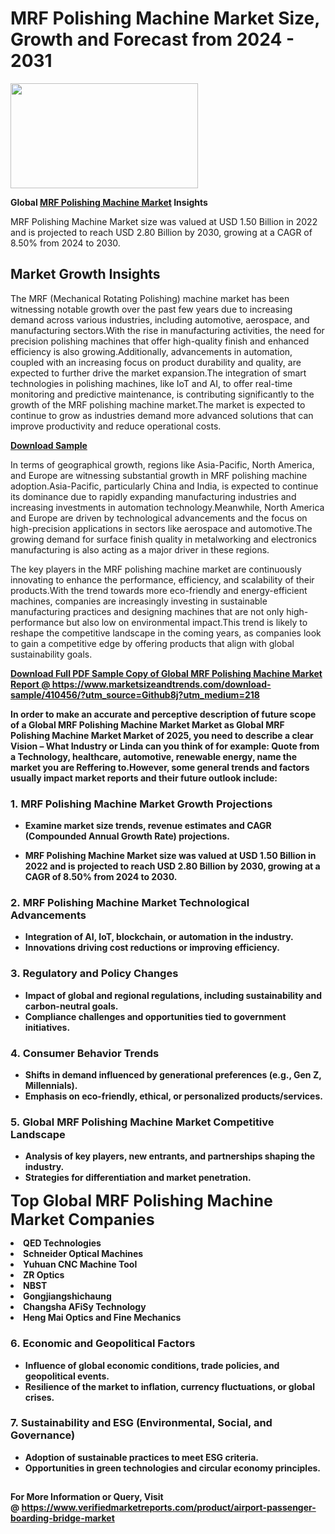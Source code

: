 <H1>MRF Polishing Machine Market Size, Growth and Forecast from 2024 - 2031</H1><img class="aligncenter size-medium wp-image-584254" src="https://thirdeyenews.in/wp-content/uploads/2024/09/Global-Market-Research-300x168.jpeg" alt="" width="300" height="168" /><p><strong>Global&nbsp;<a href="https://www.marketsizeandtrends.com/download-sample/410456/?utm_source=Github8j?utm_medium=218">MRF Polishing Machine Market</a> Insights</strong></p><p>MRF Polishing Machine Market size was valued at USD 1.50 Billion in 2022 and is projected to reach USD 2.80 Billion by 2030, growing at a CAGR of 8.50% from 2024 to 2030.</p><p><h2>Market Growth Insights</h2> The MRF (Mechanical Rotating Polishing) machine market has been witnessing notable growth over the past few years due to increasing demand across various industries, including automotive, aerospace, and manufacturing sectors.With the rise in manufacturing activities, the need for precision polishing machines that offer high-quality finish and enhanced efficiency is also growing.Additionally, advancements in automation, coupled with an increasing focus on product durability and quality, are expected to further drive the market expansion.The integration of smart technologies in polishing machines, like IoT and AI, to offer real-time monitoring and predictive maintenance, is contributing significantly to the growth of the MRF polishing machine market.The market is expected to continue to grow as industries demand more advanced solutions that can improve productivity and reduce operational costs.<p><strong><a href="#">Download Sample</a></strong></p> <p>In terms of geographical growth, regions like Asia-Pacific, North America, and Europe are witnessing substantial growth in MRF polishing machine adoption.Asia-Pacific, particularly China and India, is expected to continue its dominance due to rapidly expanding manufacturing industries and increasing investments in automation technology.Meanwhile, North America and Europe are driven by technological advancements and the focus on high-precision applications in sectors like aerospace and automotive.The growing demand for surface finish quality in metalworking and electronics manufacturing is also acting as a major driver in these regions.</p> <p>The key players in the MRF polishing machine market are continuously innovating to enhance the performance, efficiency, and scalability of their products.With the trend towards more eco-friendly and energy-efficient machines, companies are increasingly investing in sustainable manufacturing practices and designing machines that are not only high-performance but also low on environmental impact.This trend is likely to reshape the competitive landscape in the coming years, as companies look to gain a competitive edge by offering products that align with global sustainability goals.</p> <p><strong><a href="#"></p><p><span class=""><strong>Download Full PDF Sample Copy of Global MRF Polishing Machine Market Report</strong> @ <a href="https://www.marketsizeandtrends.com/download-sample/410456/?utm_source=Github8j?utm_medium=218" target="_blank">https://www.marketsizeandtrends.com/download-sample/410456/?utm_source=Github8j?utm_medium=218</a></span></p><p>In order to make an accurate and perceptive description of future scope of a Global&nbsp;MRF Polishing Machine Market Market as Global&nbsp;MRF Polishing Machine Market Market of 2025, you need to describe a clear Vision &ndash; What Industry or Linda can you think of for example: Quote from a Technology, healthcare, automotive, renewable energy, name the market you are Reffering to.However, some general trends and factors usually impact market reports and their future outlook include:</p><h3>1.&nbsp;<strong>MRF Polishing Machine Market Growth Projections</strong></h3><ul><li>Examine market size trends, revenue estimates and CAGR (Compounded Annual Growth Rate) projections.</li><li><p>MRF Polishing Machine Market size was valued at USD 1.50 Billion in 2022 and is projected to reach USD 2.80 Billion by 2030, growing at a CAGR of 8.50% from 2024 to 2030.</p></li></ul><h3>2.&nbsp;<strong>MRF Polishing Machine Market Technological Advancements</strong></h3><ul><li>Integration of AI, IoT, blockchain, or automation in the industry.</li><li>Innovations driving cost reductions or improving efficiency.</li></ul><h3>3.&nbsp;<strong>Regulatory and Policy Changes</strong></h3><ul><li>Impact of global and regional regulations, including sustainability and carbon-neutral goals.</li><li>Compliance challenges and opportunities tied to government initiatives.</li></ul><h3>4.&nbsp;<strong>Consumer Behavior Trends</strong></h3><ul><li>Shifts in demand influenced by generational preferences (e.g., Gen Z, Millennials).</li><li>Emphasis on eco-friendly, ethical, or personalized products/services.</li></ul><h3>5.&nbsp;<strong>Global MRF Polishing Machine Market Competitive Landscape</strong></h3><ul><li>Analysis of key players, new entrants, and partnerships shaping the industry.</li><li>Strategies for differentiation and market penetration.</li></ul><p data-pm-slice="1 1 []"><span style="color: inherit; font-family: inherit; font-size: 25px;">Top Global MRF Polishing Machine Market Companies</span></p><div class="" data-test-id=""><p><li>QED Technologies</li><li> Schneider Optical Machines</li><li> Yuhuan CNC Machine Tool</li><li> ZR Optics</li><li> NBST</li><li> Gongjiangshichaung</li><li> Changsha AFiSy Technology</li><li> Heng Mai Optics and Fine Mechanics</li></p></div><h3>6.&nbsp;<strong>Economic and Geopolitical Factors</strong></h3><ul><li>Influence of global economic conditions, trade policies, and geopolitical events.</li><li>Resilience of the market to inflation, currency fluctuations, or global crises.</li></ul><h3>7.&nbsp;<strong>Sustainability and ESG (Environmental, Social, and Governance)</strong></h3><ul><li>Adoption of sustainable practices to meet ESG criteria.</li><li>Opportunities in green technologies and circular economy principles.</li></ul><h2><strong style="font-size: 14px;">For More Information or Query, Visit @&nbsp;</strong><a style="background-color: #ffffff; font-size: 14px;" href="https://www.marketsizeandtrends.com/report/mrf-polishing-machine-market/" target="_blank">https://www.verifiedmarketreports.com/product/airport-passenger-boarding-bridge-market</a></h2>